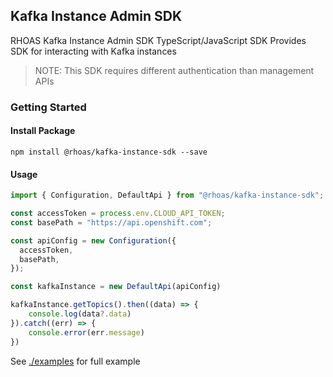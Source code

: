 ## Kafka Instance Admin SDK

RHOAS Kafka Instance Admin SDK TypeScript/JavaScript SDK
Provides SDK for interacting with Kafka instances 

> NOTE: This SDK requires different authentication than management APIs

### Getting Started

#### Install Package

```
npm install @rhoas/kafka-instance-sdk --save
```

#### Usage

```ts
import { Configuration, DefaultApi } from "@rhoas/kafka-instance-sdk";

const accessToken = process.env.CLOUD_API_TOKEN;
const basePath = "https://api.openshift.com";

const apiConfig = new Configuration({
  accessToken,
  basePath,
});

const kafkaInstance = new DefaultApi(apiConfig)

kafkaInstance.getTopics().then((data) => {
    console.log(data?.data)
}).catch((err) => {
    console.error(err.message)
})
```

See [./examples](https://github.com/redhat-developer/app-services-sdk-js/tree/main/examples) for full example

